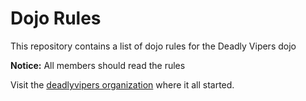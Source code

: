 Dojo Rules
==========

This repository contains a list of dojo rules for the Deadly Vipers dojo

**Notice:** All members should read the rules

Visit the [deadlyvipers organization](https://github.com/deadlyvipers) where it all started.
